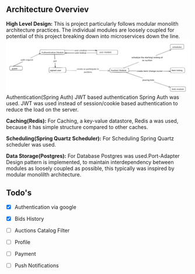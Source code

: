 ## Architecture Overviev

**High Level Design:**
This is project particularly follows modular monolith architecture practices. The individual modules are loosely coupled for potential of this project breaking down into microservices down the line.
 ![alt text](https://github.com/tsartrooper/AuctionApplicationModularMonolith/blob/main/images/auction_application_hld.png)
Authentication(Spring Auth)
JWT based authentication Spring Auth was used. JWT was used instead of session/cookie based authentication to reduce the load on the server.

**Caching(Redis):**
For Caching, a key-value datastore, Redis a was used, because it has simple structure compared to other caches. 

**Scheduling(Spring Quartz Scheduler):**
For Scheduling Spring Quartz scheduler was used.

**Data Storage(Postgres):**
For Database Postgres was used.Port-Adapter Design pattern is implemented, to maintain interdependency between modules as loosely coupled as possible, this typically was inspired by modular monolilth architecture.

## Todo's
- [x] Authentication via google
- [x] Bids History
- [ ] Auctions Catalog Filter
- [ ] Profile
- [ ] Payment
- [ ] Push Notifications  

